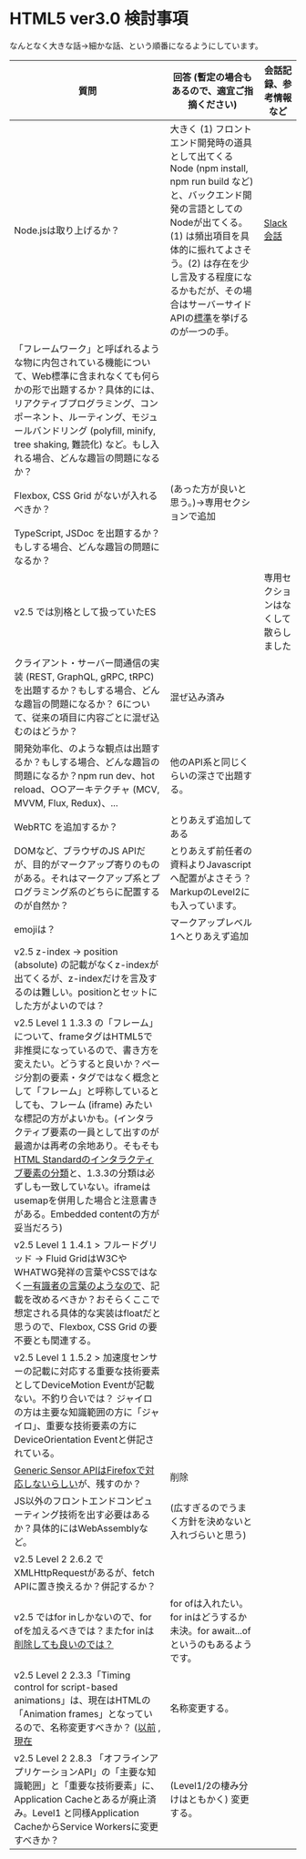# HTML5 ver3.0 検討事項
なんとなく大きな話→細かな話、という順番になるようにしています。

| 質問                                                                                                                                                                                                                                                                                                                                                                                                                                                                                                                                                                 | 回答 (暫定の場合もあるので、適宜ご指摘ください)                                                                                                                                                                                                                                                                                                                      | 会話記録、参考情報など                                                                                                             |
| -------------------------------------------------------------------------------------------------------------------------------------------------------------------------------------------------------------------------------------------------------------------------------------------------------------------------------------------------------------------------------------------------------------------------------------------------------------------------------------------------------------------------------------------------------------------- | -------------------------------------------------------------------------------------------------------------------------------------------------------------------------------------------------------------------------------------------------------------------------------------------------------------------------------------------------------------------- | ---------------------------------------------------------------------------------------------------------------------------------- |
| Node.jsは取り上げるか？                                                                                                                                                                                                                                                                                                                                                                                                                                                                                                                                              | 大きく (1) フロントエンド開発時の道具として出てくるNode (npm install, npm run build など) と、バックエンド開発の言語としてのNodeが出てくる。(1) は頻出項目を具体的に振れてよさそう。(2) は存在を少し言及する程度になるかもだが、その場合はサーバーサイドAPIの[標準](https://linucopennetwork.slack.com/archives/C065SKNN199/p1738557974924929)を挙げるのが一つの手。 | [Slack会話](https://linucopennetwork.slack.com/archives/C065SKNN199/p1708433141528049?thread_ts=1708430410.442929&cid=C065SKNN199) |
| 「フレームワーク」と呼ばれるような物に内包されている機能について、Web標準に含まれなくても何らかの形で出題するか？具体的には、リアクティブプログラミング、コンポーネント、ルーティング、モジュールバンドリング (polyfill, minify, tree shaking, 難読化) など。もし入れる場合、どんな趣旨の問題になるか？                                                                                                                                                                                                                                                              |                                                                                                                                                                                                                                                                                                                                                                      |                                                                                                                                    |
| Flexbox, CSS Grid がないが入れるべきか？                                                                                                                                                                                                                                                                                                                                                                                                                                                                                                                             | (あった方が良いと思う。)→専用セクションで追加                                                                                                                                                                                                                                                                                                                                             |                                                                                                                                    |
| TypeScript, JSDoc を出題するか？もしする場合、どんな趣旨の問題になるか？                                                                                                                                                                                                                                                                                                                                                                                                                                                                                             |                                                                                                                                                                                                                                                                                                                                                                      |                                                                                                                                    |
| v2.5 では別格として扱っていたES                                                                                                                                                                                                                                                                                                                                                                  |                                                                                                                                    |専用セクションはなくして散らしました
| クライアント・サーバー間通信の実装 (REST, GraphQL, gRPC, tRPC) を出題するか？もしする場合、どんな趣旨の問題になるか？                 6について、従来の項目に内容ごとに混ぜ込むのはどうか？                                                                                                                                                                                                                                                                                                                                                                                                                                                                                 | 混ぜ込み済み                                                                                                                                                                                                                                                                                                                                                                                                                                  |                                                                                                                                                                                                                                                                                                                                                                      |                                                                                                                                    |
| 開発効率化、のような観点は出題するか？もしする場合、どんな趣旨の問題になるか？npm run dev、hot reload、○○アーキテクチャ (MCV, MVVM, Flux, Redux)、...                                                                                                                                                                                                                                                                                                                                                                                                                | 他のAPI系と同じくらいの深さで出題する。                                                                                                                                                                                                                                                                                                                              |                                                                                                                                    |
| WebRTC を追加するか？                                                                                                                                                                                                                                                                                                                                                                                                                                                                                                                                                | とりあえず追加してある                                                                                                                                                                                                                                                                                                                                                                     |                                                                                                                                    |
| DOMなど、ブラウザのJS APIだが、目的がマークアップ寄りのものがある。それはマークアップ系とプログラミング系のどちらに配置するのが自然か？                                                                                                                                                                                                                                                                                                                                                                                                                              | とりあえず前任者の資料よりJavascriptへ配置がよさそう？MarkupのLevel2にも入っています。                                                                                                                                                                                                                                                                                                                                                                     |                                                                                                                                    |
| emojiは？                                                                                                                                                                                                                                                                                                                                                                                                                                                                                                                                                            | マークアップレベル1へとりあえず追加                                                                                                                                                                                                                                                                                                                                                                     |                                                                                                                                    |
| v2.5 z-index → position (absolute) の記載がなくz-indexが出てくるが、z-indexだけを言及するのは難しい。positionとセットにした方がよいのでは？                                                                                                                                                                                                                                                                                                                                                                                                                          |                                                                                                                                                                                                                                                                                                                                                                      |                                                                                                                                    |
| v2.5 Level 1 1.3.3 の「フレーム」について、frameタグはHTML5で非推奨になっているので、書き方を変えたい。どうすると良いか？ページ分割の要素・タグではなく概念として「フレーム」と呼称しているとしても、フレーム (iframe) みたいな標記の方がよいかも。(インタラクティブ要素の一員として出すのが最適かは再考の余地あり。そもそも[HTML Standardのインタラクティブ要素の分類](https://html.spec.whatwg.org/multipage/dom.html#interactive-content)と、1.3.3の分類は必ずしも一致していない。iframeはusemapを併用した場合と注意書きがある。Embedded contentの方が妥当だろう) |                                                                                                                                                                                                                                                                                                                                                                      |                                                                                                                                    |
| v2.5 Level 1 1.4.1 > フルードグリッド → Fluid GridはW3CやWHATWG発祥の言葉やCSSではなく[一有識者の言葉のようなので]( https://ebisu.com/note/grid-system-and-css-grid/)、記載を改めるべきか？おそらくここで想定される具体的な実装はfloatだと思うので、Flexbox, CSS Grid の要不要とも関連する。                                                                                                                                                                                                                                                                         |                                                                                                                                                                                                                                                                                                                                                                      |                                                                                                                                    |
| v2.5 Level 1 1.5.2 > 加速度センサーの記載に対応する重要な技術要素としてDeviceMotion Eventが記載ない。不釣り合いでは？ ジャイロの方は主要な知識範囲の方に「ジャイロ」、重要な技術要素の方にDeviceOrientation Eventと併記されている。                                                                                                                                                                                                                                                                                                                                  |                                                                                                                                                                                                                                                                                                                                                                      |                                                                                                                                    |
| [Generic Sensor APIはFirefoxで対応しないらしい](https://qiita.com/rana_kualu/items/8803f02c72a54f366f2a)が、残すのか？                                                                                                                                                                                                                                                                                                                                                                                                                                               | 削除                                                                                                                                                                                                                                                                                                                                                                     |                                                                                                                                    |
| JS以外のフロントエンドコンピューティング技術を出す必要はあるか？具体的にはWebAssemblyなど。                                                                                                                                                                                                                                                                                                                                                                                                                                                                          | (広すぎるのでうまく方針を決めないと入れづらいと思う)                                                                                                                                                                                                                                                                                                                 |                                                                                                                                    |
| v2.5 Level 2 2.6.2 でXMLHttpRequestがあるが、fetch APIに置き換えるか？併記するか？                                                                                                                                                                                                                                                                                                                                                                                                                                                                                   |                                                                                                                                                                                                                                                                                                                                                                      |                                                                                                                                    |
| v2.5 ではfor inしかないので、for ofを加えるべきでは？またfor inは[削除しても良いのでは？](https://developer.mozilla.org/ja/docs/Web/JavaScript/Reference/Statements/for...in#%E9%85%8D%E5%88%97%E3%81%AE%E7%B9%B0%E3%82%8A%E8%BF%94%E3%81%97%E3%81%A8_for...in)                                                                                                                                                                                                                                                                                                      | for ofは入れたい。for inはどうするか未決。for await...ofというのもあるようです。                                                                                                                                                                                                                                                                                                                             |                                                                                                                                    |
| v2.5 Level 2 2.3.3「Timing control for script-based animations」は、現在はHTMLの「Animation frames」となっているので、名称変更すべきか？ ([以前](https://www.w3.org/TR/animation-timing/) , [現在](https://html.spec.whatwg.org/multipage/imagebitmap-and-animations.html#animation-frames)                                                                                                                                                                                                                                                                          | 名称変更する。                                                                                                                                                                                                                                                                                                                                                       |                                                                                                                                    |
| v2.5 Level 2 2.8.3 「オフラインアプリケーションAPI」の「主要な知識範囲」と「重要な技術要素」に、Application Cacheとあるが廃止済み。Level1 と同様Application CacheからService Workersに変更すべきか？                                                                                                                                                                                                                                                                                                                                                                 | (Level1/2の棲み分けはともかく) 変更する。                                                                                                                                                                                                                                                                                                                            |                                                                                                                                    |

